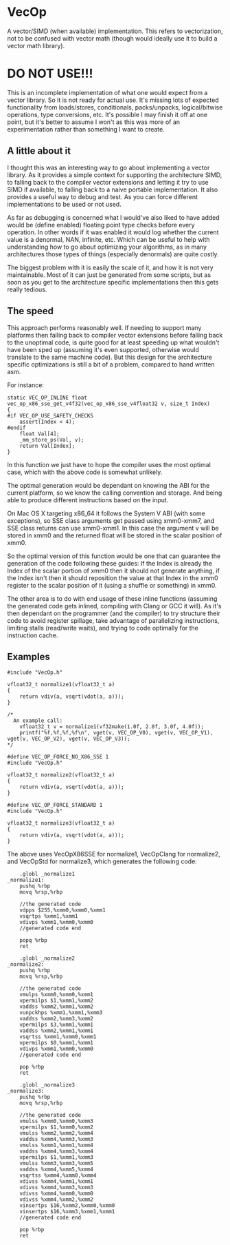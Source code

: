 VecOp
=====

A vector/SIMD (when available) implementation. This refers to vectorization, not to be confused with vector math (though would ideally use it to build a vector math library).

DO NOT USE!!!
=============

This is an incomplete implementation of what one would expect from a vector library. So it is not ready for actual use. It's missing lots of expected functionality from loads/stores, conditionals, packs/unpacks, logical/bitwise operations, type conversions, etc. It's possible I may finish it off at one point, but it's better to assume I won't as this was more of an experimentation rather than something I want to create.


A little about it
-----------------
I thought this was an interesting way to go about implementing a vector library. As it provides a simple context for supporting the architecture SIMD, to falling back to the compiler vector extensions and letting it try to use SIMD if available, to falling back to a naive portable implementation. It also provides a useful way to debug and test. As you can force different implementations to be used or not used.

As far as debugging is concerned what I would've also liked to have added would be (define enabled) floating point type checks before every operation. In other words if it was enabled it would log whether the current value is a denormal, NAN, infinite, etc. Which can be useful to help with understanding how to go about optimizing your algorithms, as in many architectures those types of things (especially denormals) are quite costly.

The biggest problem with it is easily the scale of it, and how it is not very maintainable. Most of it can just be generated from some scripts, but as soon as you get to the architecture specific implementations then this gets really tedious. 

The speed
---------
This approach performs reasonably well. If needing to support many platforms then falling back to compiler vector extensions before falling back to the unoptimal code, is quite good for at least speeding up what wouldn't have been sped up (assuming it's even supported, otherwise would translate to the same machine code). But this design for the architecture specific optimizations is still a bit of a problem, compared to hand written asm.

For instance:

    static VEC_OP_INLINE float vec_op_x86_sse_get_v4f32(vec_op_x86_sse_v4float32 v, size_t Index)
    {
    #if VEC_OP_USE_SAFETY_CHECKS
        assert(Index < 4);
    #endif
        float Val[4];
        _mm_store_ps(Val, v);
        return Val[Index];
    }

In this function we just have to hope the compiler uses the most optimal case, which with the above code is somewhat unlikely.

The optimal generation would be dependant on knowing the ABI for the current platform, so we know the calling convention and storage. And being able to produce different instructions based on the input.

On Mac OS X targeting x86_64 it follows the System V ABI (with some exceptions), so SSE class arguments get passed using xmm0-xmm7, and SSE class returns can use xmm0-xmm1. In this case the argument v will be stored in xmm0 and the returned float will be stored in the scalar position of xmm0.

So the optimal version of this function would be one that can guarantee the generation of the code following these guides: If the Index is already the Index of the scalar portion of xmm0 then it should not generate anything, if the Index isn't then it should reposition the value at that Index in the xmm0 register to the scalar position of it (using a shuffle or something) in xmm0.


The other area is to do with end usage of these inline functions (assuming the generated code gets inlined, compiling with Clang or GCC it will). As it's then dependant on the programmer (and the compiler) to try structure their code to avoid register spillage, take advantage of parallelizing instructions, limiting stalls (read/write waits), and trying to code optimally for the instruction cache.

Examples
--------
    #include "VecOp.h"

    vfloat32_t normalize1(vfloat32_t a)
    {
        return vdiv(a, vsqrt(vdot(a, a)));
    }
    
    /*
      An example call:
        vfloat32_t v = normalize1(vf32make(1.0f, 2.0f, 3.0f, 4.0f));
        printf("%f,%f,%f,%f\n", vget(v, VEC_OP_V0), vget(v, VEC_OP_V1), vget(v, VEC_OP_V2), vget(v, VEC_OP_V3));
    */
    
    #define VEC_OP_FORCE_NO_X86_SSE 1
    #include "VecOp.h"
    
    vfloat32_t normalize2(vfloat32_t a)
    {
        return vdiv(a, vsqrt(vdot(a, a)));
    }
    
    #define VEC_OP_FORCE_STANDARD 1
    #include "VecOp.h"
    
    vfloat32_t normalize3(vfloat32_t a)
    {
        return vdiv(a, vsqrt(vdot(a, a)));
    }

The above uses VecOpX86SSE for normalize1, VecOpClang for normalize2, and VecOpStd for normalize3, which generates the following code:

        .globl _normalize1
    _normalize1:
      	pushq %rbp
        movq %rsp,%rbp
    
        //the generated code
        vdpps $255,%xmm0,%xmm0,%xmm1
        vsqrtps %xmm1,%xmm1
        vdivps %xmm1,%xmm0,%xmm0
        //generated code end
    
        popq %rbp
        ret
    
        .globl _normalize2
    _normalize2:
        pushq %rbp
        movq %rsp,%rbp
    
        //the generated code
        vmulps %xmm0,%xmm0,%xmm1
        vpermilps $1,%xmm1,%xmm2
        vaddss %xmm2,%xmm1,%xmm2
        vunpckhps %xmm1,%xmm1,%xmm3
        vaddss %xmm2,%xmm3,%xmm2
        vpermilps $3,%xmm1,%xmm1
        vaddss %xmm2,%xmm1,%xmm1
        vsqrtss %xmm1,%xmm0,%xmm1
        vpermilps $0,%xmm1,%xmm1
        vdivps %xmm1,%xmm0,%xmm0
        //generated code end
    
        pop %rbp
        ret
    
        .globl _normalize3
    _normalize3:
        pushq %rbp
        movq %rsp,%rbp
    
        //the generated code
        vmulss %xmm0,%xmm0,%xmm3
        vpermilps $1,%xmm0,%xmm2
        vmulss %xmm2,%xmm2,%xmm4
        vaddss %xmm4,%xmm3,%xmm3
        vmulss %xmm1,%xmm1,%xmm4
        vaddss %xmm4,%xmm3,%xmm4
        vpermilps $1,%xmm1,%xmm3
        vmulss %xmm3,%xmm3,%xmm5
        vaddss %xmm4,%xmm5,%xmm4
        vsqrtss %xmm4,%xmm0,%xmm4
        vdivss %xmm4,%xmm1,%xmm1
        vdivss %xmm4,%xmm3,%xmm3
        vdivss %xmm4,%xmm0,%xmm0
        vdivss %xmm4,%xmm2,%xmm2
        vinsertps $16,%xmm2,%xmm0,%xmm0
        vinsertps $16,%xmm3,%xmm1,%xmm1
        //generated code end
    
        pop %rbp
        ret


